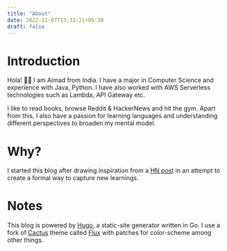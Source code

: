 ```yaml
---
title: "About"
date: 2022-11-07T13:33:21+05:30
draft: false
---
```


# Introduction

Hola! 👋🏼 I am Aimad from India. I have a major in Computer Science and experience with Java, Python. I have also worked with AWS Serverless technologies such as Lambda, API Gateway etc.

I like to read books, browse Reddit & HackerNews and hit the gym. Apart from this, I also have a passion for learning languages and understanding different perspectives to broaden my mental model.

# Why?

I started this blog after drawing inspiration from a [HN post](https://news.ycombinator.com/item?id=33495295) in an attempt to create a formal way to capture new learnings.

# Notes

This blog is powered by [Hugo](https://gohugo.io/), a static-site generator written in Go. I use a fork of [Cactus](https://github.com/monkeyWzr/hugo-theme-cactus) theme called [Flux](https://github.com/aimadahsan/hugo-theme-flux) with patches for color-scheme among other things.